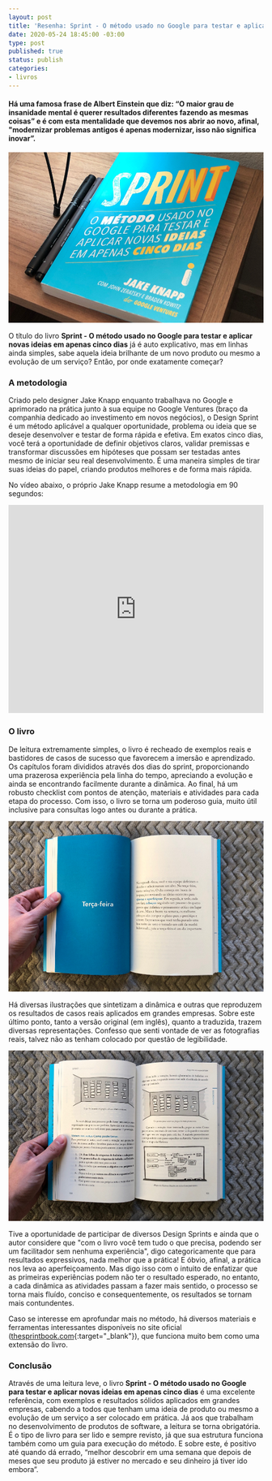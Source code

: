 ```yaml
---
layout: post
title: 'Resenha: Sprint - O método usado no Google para testar e aplicar novas ideias em apenas cinco dias (livro)'
date: 2020-05-24 18:45:00 -03:00
type: post
published: true
status: publish
categories:
- livros
---
```


#### Há uma famosa frase de Albert Einstein que diz: “O maior grau de insanidade mental é querer resultados diferentes fazendo as mesmas coisas” e é com esta mentalidade que devemos nos abrir ao novo, afinal, "modernizar problemas antigos é apenas modernizar, isso não significa inovar”.

![Livro Sprint colocado sobre uma cabeceira de madeira e duas canetas ao lado](/assets/imgs/livro-sprint/livro-sprint-capa.jpg)

O título do livro **Sprint - O método usado no Google para testar e aplicar novas ideias em apenas cinco dias** já é auto explicativo, mas em linhas ainda simples, sabe aquela ideia brilhante de um novo produto ou mesmo a evolução de um serviço? Então, por onde exatamente começar?


### A metodologia

Criado pelo designer Jake Knapp enquanto trabalhava no Google e aprimorado na prática junto à sua equipe no Google Ventures (braço da companhia dedicado ao investimento em novos negócios), o Design Sprint é um método aplicável a qualquer oportunidade, problema ou ideia que se deseje  desenvolver e testar de forma rápida e efetiva. Em exatos cinco dias, você terá a oportunidade de definir objetivos claros, validar premissas e transformar discussões em hipóteses que possam ser testadas antes mesmo de iniciar seu real desenvolvimento. É uma maneira simples de tirar suas ideias do papel, criando produtos melhores e de forma mais rápida.

No vídeo abaixo, o próprio Jake Knapp resume a metodologia em 90 segundos:

<iframe width="100%" height="410" src="https://www.youtube.com/embed/Z9DTEnoDyPk" frameborder="0" allow="accelerometer; autoplay; encrypted-media; gyroscope; picture-in-picture" allowfullscreen></iframe>
<br>

### O livro

De leitura extremamente simples, o livro é recheado de exemplos reais e bastidores de casos de sucesso que favorecem a imersão e aprendizado. Os capítulos foram divididos através dos dias do sprint, proporcionando uma prazerosa experiência pela linha do tempo,  apreciando a evolução e ainda se encontrando facilmente durante a dinâmica. Ao final, há um robusto checklist com pontos de atenção, materiais e atividades para cada etapa do processo. Com isso, o livro se torna um poderoso guia, muito útil inclusive para consultas logo antes ou durante a prática.

![Livro Sprint aberto ao meio, com uma página à esquerda toda em azul e escrito no centro terça-feira, mostrando o título do capítulo e à direita um resumo do que será abordado](/assets/imgs/livro-sprint/livro-sprint-capitulos.jpg)

Há diversas ilustrações que sintetizam a dinâmica e outras que reproduzem os resultados de casos reais aplicados em grandes empresas. Sobre este último ponto, tanto a versão original (em inglês), quanto a traduzida, trazem diversas representações. Confesso que senti vontade de ver as fotografias reais, talvez não as tenham colocado por questão de legibilidade.

![Livro Sprint aberto ao meio, mostrando diversas ilustrações representando os resultados das dinâmicas aplicadas](/assets/imgs/livro-sprint/livro-sprint-quadros.jpg)

Tive a oportunidade de participar de diversos Design Sprints e ainda que o autor considere que "com o livro você tem tudo o que precisa, podendo ser um facilitador sem nenhuma experiência", digo categoricamente que para resultados expressivos, nada melhor que a prática! E óbvio, afinal, a prática nos leva ao aperfeiçoamento. Mas digo isso com o intuito de enfatizar que as primeiras experiências podem não ter o resultado esperado, no entanto, a cada dinâmica as atividades passam a fazer mais sentido, o processo se torna mais fluído, conciso e consequentemente, os resultados se tornam mais contundentes.

Caso se interesse em aprofundar mais no método, há diversos materiais e ferramentas interessantes disponíveis no site oficial ([thesprintbook.com](https://www.thesprintbook.com/){:target="_blank"}), que funciona muito bem como uma extensão do livro.

### Conclusão

Através de uma leitura leve, o livro **Sprint - O método usado no Google para testar e aplicar novas ideias em apenas cinco dias** é uma excelente referência, com exemplos e resultados sólidos aplicados em grandes empresas, cabendo a todos que tenham uma ideia de produto ou mesmo a evolução de um serviço a ser colocado em prática. Já aos que trabalham no desenvolvimento de produtos de software, a leitura se torna obrigatória. É o tipo de livro para ser lido e sempre revisto, já que sua estrutura funciona também como um guia para execução do método. E sobre este, é positivo até quando dá errado, “melhor descobrir em uma semana que depois de meses que seu produto já estiver no mercado e seu dinheiro já tiver ido embora”. 
